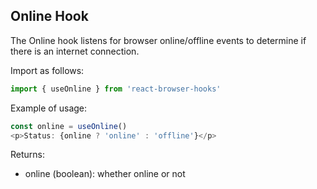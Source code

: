 ## Online Hook

The Online hook listens for browser online/offline events to determine if there is an internet connection.

Import as follows:

```javascript
import { useOnline } from 'react-browser-hooks'
```

Example of usage:

```javascript
const online = useOnline()
<p>Status: {online ? 'online' : 'offline'}</p>
```

Returns:

- online (boolean): whether online or not
